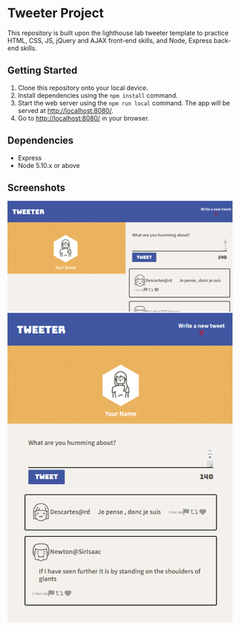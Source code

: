 # Tweeter Project

This repository is built upon the lighthouse lab tweeter template to practice HTML, CSS, JS, jQuery and AJAX front-end skills, and Node, Express back-end skills.

## Getting Started

1. Clone this repository onto your local device.
2. Install dependencies using the `npm install` command.
3. Start the web server using the `npm run local` command. The app will be served at <http://localhost:8080/>.
4. Go to <http://localhost:8080/> in your browser.

## Dependencies

- Express
- Node 5.10.x or above

## Screenshots
!["Screenshot of URLs page"](https://github.com/RonnieGuo/tweeterNew/blob/master/docs/main.png)
!["Screenshot of new URL page"](https://github.com/RonnieGuo/tweeterNew/blob/master/docs/small.png)